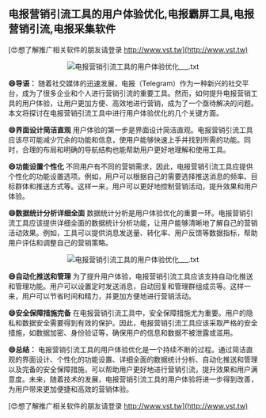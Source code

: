 ## **电报营销引流工具的用户体验优化,电报霸屏工具,电报营销引流,电报采集软件**

[😍想了解推广相关软件的朋友请登录 http://www.vst.tw](http://www.vst.tw)

 <center><img src="https://vst.tw/MP4/tuiguang/png/4.png" alt="电报营销引流工具的用户体验优化___.txt"></center>

**😄导语：**
随着社交媒体的迅速发展，电报（Telegram）作为一种新兴的社交平台，成为了很多企业和个人进行营销引流的重要工具。然而，如何提升电报营销工具的用户体验，让用户更加方便、高效地进行营销，成为了一个亟待解决的问题。本文将探讨在电报营销引流工具中进行用户体验优化的几个关键方面。

**😄界面设计简洁直观**
用户体验的第一步是界面设计简洁直观。电报营销引流工具应该尽可能减少冗余的功能和信息，使用户能够快速上手并找到所需的功能。同时，合理的布局和明确的导航结构也能帮助用户更好地理解和使用工具。

**😄功能设置个性化**
不同用户有不同的营销需求，因此，电报营销引流工具应提供个性化的功能设置选项。例如，用户可以根据自己的需要选择推送消息的频率、目标群体和推送方式等。这样一来，用户可以更好地控制营销活动，提升效果和用户体验。

**😄数据统计分析详细全面**
数据统计分析是用户体验优化的重要一环。电报营销引流工具应该提供详细全面的数据统计分析功能，让用户能够清晰地了解自己的营销活动效果。例如，工具可以提供消息发送量、转化率、用户反馈等数据指标，帮助用户评估和调整自己的营销策略。

 <center><img src="https://vst.tw/MP4/tuiguang/png/4.png" alt="电报营销引流工具的用户体验优化___.txt"></center>

**😄自动化推送和管理**
为了提升用户体验，电报营销引流工具应该支持自动化推送和管理功能。用户可以设置定时发送消息，自动回复和管理群组成员等。这样一来，用户可以节省时间和精力，并更加方便地进行营销活动。

**😄安全保障措施完备**
在电报营销引流工具中，安全保障措施尤为重要。用户的隐私和数据安全需要得到有效的保护。因此，电报营销引流工具应该采取严格的安全措施，如数据加密、身份验证等，确保用户的信息和数据不被泄露或滥用。

**😄总结：**
电报营销引流工具的用户体验优化是一个持续不断的过程。通过简洁直观的界面设计、个性化的功能设置、详细全面的数据统计分析、自动化推送和管理以及完备的安全保障措施，可以帮助用户更好地进行营销引流，提升效果和用户满意度。未来，随着技术的发展，电报营销引流工具的用户体验将进一步得到改善，为用户带来更加便捷和高效的营销体验。

[😍想了解推广相关软件的朋友请登录 http://www.vst.tw](http://www.vst.tw)



